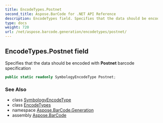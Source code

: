 ```yaml
---
title: EncodeTypes.Postnet
second_title: Aspose.BarCode for .NET API Reference
description: EncodeTypes field. Specifies that the data should be encoded with Postnet barcode specification
type: docs
weight: 720
url: /net/aspose.barcode.generation/encodetypes/postnet/
---
```

## EncodeTypes.Postnet field

Specifies that the data should be encoded with **Postnet** barcode specification

```csharp
public static readonly SymbologyEncodeType Postnet;
```

### See Also

* class [SymbologyEncodeType](../../symbologyencodetype/)
* class [EncodeTypes](../)
* namespace [Aspose.BarCode.Generation](../../../aspose.barcode.generation/)
* assembly [Aspose.BarCode](../../../)


